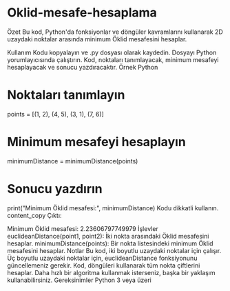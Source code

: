 # Oklid-mesafe-hesaplama
Özet
Bu kod, Python'da fonksiyonlar ve döngüler kavramlarını kullanarak 2D uzaydaki noktalar arasında minimum Öklid mesafesini hesaplar.

Kullanım
Kodu kopyalayın ve .py dosyası olarak kaydedin.
Dosyayı Python yorumlayıcısında çalıştırın.
Kod, noktaları tanımlayacak, minimum mesafeyi hesaplayacak ve sonucu yazdıracaktır.
Örnek
Python
# Noktaları tanımlayın
points = [(1, 2), (4, 5), (3, 1), (7, 6)]

# Minimum mesafeyi hesaplayın
minimumDistance = minimumDistance(points)

# Sonucu yazdırın
print("Minimum Öklid mesafesi:", minimumDistance)
Kodu dikkatli kullanın.
content_copy
Çıktı:

Minimum Öklid mesafesi: 2.23606797749979
İşlevler
euclideanDistance(point1, point2): İki nokta arasındaki Öklid mesafesini hesaplar.
minimumDistance(points): Bir nokta listesindeki minimum Öklid mesafesini hesaplar.
Notlar
Bu kod, iki boyutlu uzaydaki noktalar için çalışır. Üç boyutlu uzaydaki noktalar için, euclideanDistance fonksiyonunu güncellemeniz gerekir.
Kod, döngüleri kullanarak tüm nokta çiftlerini hesaplar. Daha hızlı bir algoritma kullanmak isterseniz, başka bir yaklaşım kullanabilirsiniz.
Gereksinimler
Python 3 veya üzeri
